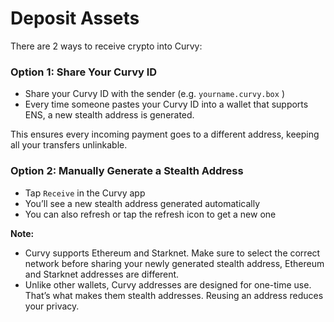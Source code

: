 # Deposit Assets

There are 2 ways to receive crypto into Curvy:

### Option 1: Share Your Curvy ID

- Share your Curvy ID with the sender (e.g. `yourname.curvy.box` )
- Every time someone pastes your Curvy ID into a wallet that supports ENS, a new stealth address is generated.

This ensures every incoming payment goes to a different address, keeping all your transfers unlinkable.

### Option 2: Manually Generate a Stealth Address

- Tap `Receive` in the Curvy app
- You’ll see a new stealth address generated automatically
- You can also refresh or tap the refresh icon to get a new one

**Note:**  
- Curvy supports Ethereum and Starknet. Make sure to select the correct network before sharing your newly generated stealth address, Ethereum and Starknet addresses are different.  
- Unlike other wallets, Curvy addresses are designed for one-time use. That’s what makes them stealth addresses. Reusing an address reduces your privacy.
